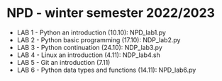 # NPD - winter semester 2022/2023
* LAB 1 - Python an introduction (10.10): NPD_lab1.py
* LAB 2 - Python basic programming (17.10): NDP_lab2.py
* LAB 3 - Python continuation (24.10): NDP_lab3.py
* LAB 4 - Linux an introduction (4.11): NDP_lab4.sh
* LAB 5 - Git an introduction (7.11)
* LAB 6 - Python data types and functions (14.11): NPD_lab6.py
